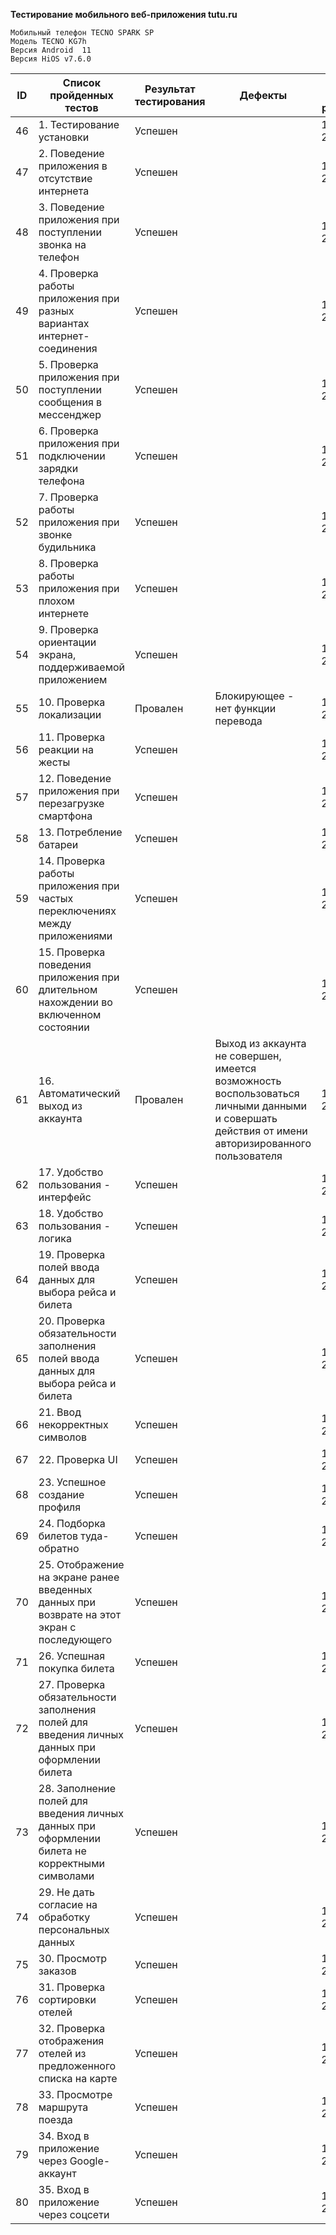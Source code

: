 __Тестирование мобильного веб-приложения tutu.ru__

	Мобильный телефон TECNO SPARK SP
	Модель TECNO KG7h
	Версия Android  11
	Версия HiOS v7.6.0

|ID|Список пройденных тестов|Результат тестирования|Дефекты|Дата и время результата|
|-|-|-|-|-|
|46|1. Тестирование установки|Успешен| |13.06.2023 20:08:01|
|47|2. Поведение приложения в отсутствие интернета|Успешен| |13.06.2023 20:08:24|
|48|3. Поведение приложения при поступлении звонка на телефон|Успешен| |13.06.2023 20:08:36|
|49|4. Проверка работы приложения при разных вариантах интернет-соединения |Успешен| |13.06.2023 20:08:52|
|50|5. Проверка приложения при поступлении сообщения в мессенджер|Успешен| |13.06.2023 20:09:07|
|51|6. Проверка приложения при подключении зарядки телефона|Успешен| |13.06.2023 20:09:13|
|52|7. Проверка работы приложения при звонке будильника|Успешен| |13.06.2023 20:09:19|
|53|8. Проверка работы приложения при плохом интернете|Успешен| |13.06.2023 20:09:27|
|54|9. Проверка ориентации экрана, поддерживаемой приложением|Успешен| |13.06.2023 20:09:36|
|55|10. Проверка локализации|Провален|Блокирующее - нет функции перевода|13.06.2023 20:10:13|
|56|11. Проверка реакции на жесты|Успешен| |13.06.2023 20:10:42|
|57|12. Поведение приложения при перезагрузке смартфона|Успешен| |13.06.2023 20:10:53|
|58|13. Потребление батареи|Успешен| |13.06.2023 20:11:18|
|59|14. Проверка работы приложения при частых переключениях между приложениями|Успешен| |13.06.2023 20:11:33|
|60|15. Проверка поведения приложения при длительном нахождении во включенном состоянии|Успешен| |13.06.2023 20:11:40|
|61|16. Автоматический выход из аккаунта |Провален|Выход из аккаунта не совершен, имеется возможность воспользоваться личными данными и совершать действия от имени авторизированного пользователя|13.06.2023 20:11:50|
|62|17. Удобство пользования - интерфейс|Успешен| |13.06.2023 20:12:17|
|63|18. Удобство пользования -  логика|Успешен| |13.06.2023 20:12:25|
|64|19. Проверка полей ввода данных для выбора рейса и билета|Успешен| |13.06.2023 20:12:35|
|65|20. Проверка обязательности заполнения полей ввода данных для выбора рейса и билета|Успешен| |13.06.2023 20:12:44|
|66|21. Ввод некорректных символов|Успешен| |13.06.2023 20:12:54|
|67|22. Проверка UI|Успешен| |13.06.2023 20:13:05|
|68|23. Успешное создание профиля|Успешен| |13.06.2023 20:13:15|
|69|24. Подборка билетов туда-обратно|Успешен| |13.06.2023 20:13:31|
|70|25. Отображение на экране ранее введенных данных при возврате на этот экран с последующего|Успешен| |13.06.2023 20:13:50|
|71|26. Успешная покупка билета|Успешен| |13.06.2023 20:14:26|
|72|27. Проверка обязательности заполнения полей для введения личных данных при оформлении билета|Успешен| |13.06.2023 20:14:35|
|73|28. Заполнение полей для введения личных данных при оформлении билета не корректными символами|Успешен| |13.06.2023 20:14:42|
|74|29. Не дать согласие на обработку персональных данных|Успешен| |13.06.2023 20:14:50|
|75|30. Просмотр заказов|Успешен| |13.06.2023 20:14:57|
|76|31. Проверка сортировки отелей|Успешен| |13.06.2023 20:15:38|
|77|32. Проверка отображения отелей из предложенного списка на карте|Успешен| |13.06.2023 20:15:46|
|78|33. Просмотре маршрута поезда|Успешен| |13.06.2023 20:15:56|
|79|34. Вход в приложение через Google-аккаунт|Успешен| |13.06.2023 20:16:11|
|80|35. Вход в приложение через соцсети|Успешен| |13.06.2023 20:16:21|
